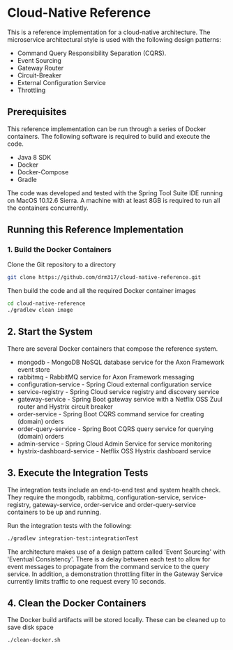 # Cloud-Native Reference

This is a reference implementation for a cloud-native architecture. The microservice architectural style is used with the following design patterns:

* Command Query Responsibility Separation (CQRS).
* Event Sourcing
* Gateway Router
* Circuit-Breaker
* External Configuration Service
* Throttling

## Prerequisites

This reference implementation can be run through a series of Docker containers. The following software is required to build and execute the code.

* Java 8 SDK
* Docker
* Docker-Compose
* Gradle

The code was developed and tested with the Spring Tool Suite IDE running on MacOS 10.12.6 Sierra. A machine with at least 8GB is required to run all the containers concurrently.

## Running this Reference Implementation

### 1. Build the Docker Containers

Clone the Git repository to a directory

```bash
git clone https://github.com/drm317/cloud-native-reference.git
```

Then build the code and all the required Docker container images

```bash
cd cloud-native-reference
./gradlew clean image
```

## 2. Start the System

There are several Docker containers that compose the reference system.

* mongodb - MongoDB NoSQL database service for the Axon Framework event store
* rabbitmq - RabbitMQ service for Axon Framework messaging
* configuration-service - Spring Cloud external configuration service
* service-registry - Spring Cloud service registry and discovery service
* gateway-service - Spring Boot gateway service with a Netflix OSS Zuul router and Hystrix circuit breaker
* order-service - Spring Boot CQRS command service for creating (domain) orders
* order-query-service - Spring Boot CQRS query service for querying (domain) orders
* admin-service - Spring Cloud Admin Service for service monitoring
* hystrix-dashboard-service - Netflix OSS Hystrix dashboard service

## 3. Execute the Integration Tests

The integration tests include an end-to-end test and system health check. They require the mongodb, rabbitmq, configuration-service, service-registry, gateway-service, order-service and order-query-service containers to be up and running.

Run the integration tests with the following:

```bash
./gradlew integration-test:integrationTest
```

The architecture makes use of a design pattern called 'Event Sourcing' with 'Eventual Consistency'. There is a delay between each test to allow for event messages to propagate from the command service to the query service. In addition, a demonstration throttling filter in the Gateway Service currently limits traffic to one request every 10 seconds.

## 4. Clean the Docker Containers

The Docker build artifacts will be stored locally. These can be cleaned up to save disk space

```bash
./clean-docker.sh
```

